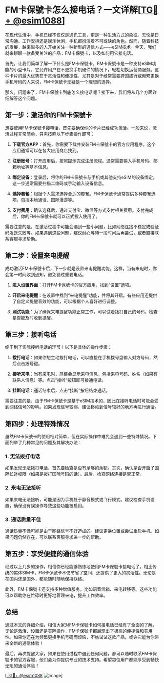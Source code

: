 # FM卡保號卡怎么接电话？一文详解[[TG💪+ @esim1088](https://t.me/s/esim1088)]

在现代生活中，手机已经不仅仅是通讯工具，更是一种生活方式的象征。无论是日常沟通、工作安排还是娱乐休闲，手机都扮演着不可或缺的角色。然而，随着科技的发展，越来越多的人开始关注一种新型的通信方式——eSIM技术。今天，我们就来聊聊一款备受关注的产品：FM卡保號卡，以及如何用它接电话。

首先，让我们简单了解一下什么是FM卡保號卡。FM卡保號卡是一种支持eSIM功能的小型卡片，它允许用户在不更换手机硬件的情况下，轻松切换运营商服务。这种卡片的最大优势在于灵活性和便捷性，尤其是对于经常需要跨国旅行或频繁更换手机号码的人来说，FM卡保號卡无疑是一个理想的选择。

那么，问题来了，FM卡保號卡到底怎么接电话呢？接下来，我们将从几个方面详细解答这个问题。

## **第一步：激活你的FM卡保號卡**

想要使用FM卡保號卡接电话，首先要确保你的卡片已经成功激活。一般来说，激活过程非常简单，只需按照以下步骤操作即可：

1. **下载官方APP**：首先，你需要下载并安装FM卡保號卡的官方应用程序。这个应用通常可以在各大应用商店找到。
   
2. **注册账号**：打开应用后，按照提示完成注册流程。通常需要输入手机号码、邮箱地址等基本信息。

3. **绑定设备**：登录后，将你的FM卡保號卡与手机或其他支持eSIM的设备绑定。这一步通常需要扫描二维码或手动输入设备信息。

4. **选择套餐**：根据个人需求选择合适的套餐。FM卡保號卡通常提供多种套餐选项，包括本地通话、国际漫游等。

5. **支付费用**：确认选择后，通过支付宝、微信等方式支付相关费用。支付完成后，你的FM卡保號卡就可以正式投入使用了。

需要注意的是，在激活过程中可能会遇到一些小问题，比如网络连接不稳定或验证码发送失败等。如果遇到这些问题，建议耐心等待一段时间后再尝试，或者直接联系客服寻求帮助。

## **第二步：设置来电提醒**

成功激活FM卡保號卡后，下一步就是设置来电提醒功能。这样，当有来电时，你会第一时间收到通知，避免错过重要电话。

1. **进入设置界面**：打开FM卡保號卡的官方应用，找到“设置”选项。

2. **开启来电提醒**：在设置中找到“来电提醒”功能，并将其开启。有些应用还提供了自定义提醒音效的功能，可以根据个人喜好进行调整。

3. **测试功能**：为了确保来电提醒功能正常工作，可以试着拨打自己的号码，检查是否能及时收到提醒。

## **第三步：接听电话**

终于到了实际接听电话的环节！以下是具体的操作步骤：

1. **拨打电话**：如果你想主动拨打电话，可以直接在手机拨号盘输入对方号码，然后点击拨号键。

2. **接听来电**：当有来电时，屏幕会显示来电信息，包括来电号码、姓名（如果有联系人信息）等。点击“接听”按钮即可接通电话。

3. **挂断电话**：通话结束后，点击“挂断”按钮结束通话。

需要注意的是，由于FM卡保號卡是基于eSIM技术的，因此在接听电话时可能会受到网络信号的影响。如果发现信号较弱，建议移动到信号较好的地方再进行通话。

## **第四步：处理特殊情况**

虽然FM卡保號卡的使用相对简单，但在实际操作中难免会遇到一些特殊情况。下面列举了几种常见的问题及其解决办法：

### **1. 无法拨打电话**

如果发现无法拨打电话，首先要检查是否有足够的余额。其次，确认是否开启了国际长途权限（如果是拨打国际号码的话）。最后，检查网络连接是否正常。

### **2. 来电无法接听**

如果来电无法接听，可能是因为手机处于静音模式或飞行模式。建议检查手机设置，确保没有误操作导致这些功能被启用。

### **3. 通话质量不佳**

通话质量不佳可能是由于网络信号不好造成的。建议更换位置或尝试重启手机。如果问题仍然存在，可以联系客服寻求进一步的帮助。

## **第五步：享受便捷的通信体验**

经过以上几步的操作，相信你已经能够熟练地使用FM卡保號卡接电话了。相比传统的实体SIM卡，FM卡保號卡不仅节省了空间，还提供了更大的灵活性。无论是在国内还是国外，都能随时随地保持联络。

此外，FM卡保號卡还支持多种增值服务，比如语音信箱、来电转移等。这些功能可以帮助你在忙碌时更好地管理来电，提升工作效率。

## **总结**

通过本文的详细介绍，相信大家对FM卡保號卡如何接电话已经有了全面的了解。无论是激活、设置还是实际操作，FM卡保號卡都展现出了极高的便捷性和实用性。如果你还在为频繁更换手机号码而烦恼，不妨试试这款产品，或许它能为你带来全新的通信体验！

最后，再次提醒大家，如果在使用过程中遇到任何问题，都可以随时联系FM卡保號卡的官方客服，他们会为你提供专业的技术支持。希望每位用户都能享受到畅快无阻的通话体验！

[[TG💪+ @esim1088](https://t.me/s/esim1088) ![Image](https://i.postimg.cc/4NQfJmqS/Snipaste-2025-05-13-00-14-12.png)]